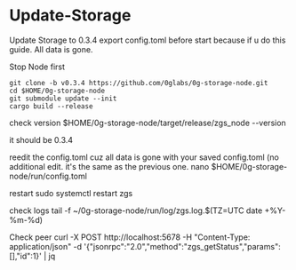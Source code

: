 # Update-Storage

Update Storage to 0.3.4
export config.toml before start because if u do this guide. All data is gone.

Stop Node first

```rm -rf /root/0g-storage-node
git clone -b v0.3.4 https://github.com/0glabs/0g-storage-node.git
cd $HOME/0g-storage-node
git submodule update --init
cargo build --release
```


check version
$HOME/0g-storage-node/target/release/zgs_node --version

it should be 0.3.4

reedit the config.toml cuz all data is gone with your saved config.toml (no additional edit. it's the same as the previous one.
nano $HOME/0g-storage-node/run/config.toml


restart
sudo systemctl restart zgs


check logs
tail -f ~/0g-storage-node/run/log/zgs.log.$(TZ=UTC date +%Y-%m-%d)


Check peer
curl -X POST http://localhost:5678 -H "Content-Type: application/json" -d '{"jsonrpc":"2.0","method":"zgs_getStatus","params":[],"id":1}'  | jq
 
